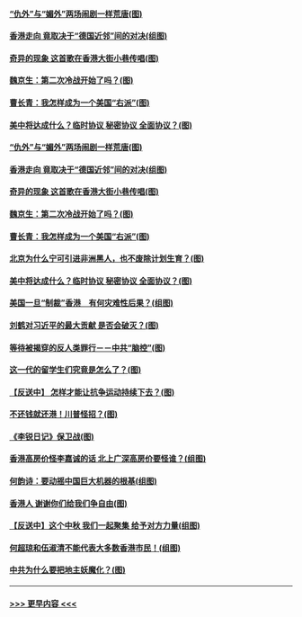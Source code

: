 #### [“仇外”与“媚外”两场闹剧一样荒唐(图)](../pages/p4/907689.md?t=09180022) 
#### [香港走向 竟取决于“德国近邻”间的对决(组图)](../pages/p4/907618.md?t=09180022) 
#### [奇异的现象 这首歌在香港大街小巷传唱(图)](../pages/p4/907583.md?t=09180022) 
#### [魏京生：第二次冷战开始了吗？(图)](../pages/p4/907581.md?t=09180022) 
#### [曹长青：我怎样成为一个美国“右派”(图)](../pages/p4/907580.md?t=09180022) 
#### [美中将达成什么？临时协议 秘密协议 全面协议？(图)](../pages/p4/907576.md?t=09180022) 
#### [“仇外”与“媚外”两场闹剧一样荒唐(图)](../pages/p4/907689.md?t=09180022) 
#### [香港走向 竟取决于“德国近邻”间的对决(组图)](../pages/p4/907618.md?t=09180022) 
#### [奇异的现象 这首歌在香港大街小巷传唱(图)](../pages/p4/907583.md?t=09180022) 
#### [魏京生：第二次冷战开始了吗？(图)](../pages/p4/907581.md?t=09180022) 
#### [曹长青：我怎样成为一个美国“右派”(图)](../pages/p4/907580.md?t=09180022) 
#### [北京为什么宁可引进非洲黑人，也不废除计划生育？(图)](../pages/p4/907577.md?t=09180022) 
#### [美中将达成什么？临时协议 秘密协议 全面协议？(图)](../pages/p4/907576.md?t=09180022) 
#### [美国一旦“制裁”香港　有何灾难性后果？(组图)](../pages/p4/907575.md?t=09180022) 
#### [刘鹤对习近平的最大贡献 是否会破灭？(图)](../pages/p4/907509.md?t=09180022) 
#### [等待被揭穿的反人类罪行－－中共“脑控”(图)](../pages/p4/907167.md?t=09180022) 
#### [这一代的留学生们究竟是怎么了？(图)](../pages/p4/907473.md?t=09180022) 
#### [【反送中】 怎样才能让抗争运动持续下去？(图)](../pages/p4/907466.md?t=09180022) 
#### [不还钱就还港！川普怪招？(图)](../pages/p4/907474.md?t=09180022) 
#### [《李锐日记》保卫战(图)](../pages/p4/907465.md?t=09180022) 
#### [香港高房价怪李嘉诚的话 北上广深高房价要怪谁？(组图)](../pages/p4/907471.md?t=09180022) 
#### [何韵诗：要动摇中国巨大机器的根基(组图)](../pages/p4/907469.md?t=09180022) 
#### [香港人 谢谢你们给我们争自由(图)](../pages/p4/907402.md?t=09180022) 
#### [【反送中】这个中秋 我们一起聚集 给予对方力量(组图)](../pages/p4/907401.md?t=09180022) 
#### [何超琼和伍淑清不能代表大多数香港市民！(组图)](../pages/p4/907398.md?t=09180022) 
#### [中共为什么要把地主妖魔化？(图)](../pages/p4/907397.md?t=09180022) 

----
#### [ >>> 更早内容 <<< ](../indexes/p4-earlier.md)
